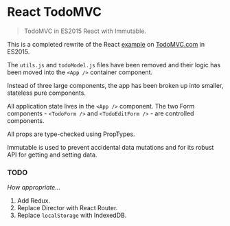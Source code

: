 # React TodoMVC
> TodoMVC in ES2015 React with Immutable.

This is a completed rewrite of the React [example](https://github.com/tastejs/todomvc/tree/master/examples/react) on [TodoMVC.com](http://todomvc.com) in ES2015.  

The `utils.js` and `todoModel.js` files have been removed and their logic has been moved into the `<App />` container component.  

Instead of three large components, the app has been broken up into smaller, stateless pure components.  

All application state lives in the `<App />` component. The two Form components - `<TodoForm />` and `<TodoEditForm />` - are controlled components.  

All props are type-checked using PropTypes.  

Immutable is used to prevent accidental data mutations and for its robust API for getting and setting data.  

### TODO
*How appropriate...*

1. Add Redux.
2. Replace Director with React Router.
3. Replace `localStorage` with IndexedDB.
